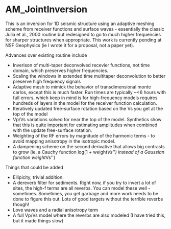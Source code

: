 # AM_JointInversion

This is an inversion for 1D seismic structure using an adaptive meshing scheme from receiver functions and surface waves - essentially the classic Julia et al., 2000 routine but redesigned to go to much higher frequencies for sharper structures when appropriate. This work is currently pending at NSF Geophysics (ie I wrote it for a proposal, not a paper yet). 

Advances over existing routine include
 - Inverison of multi-taper deconvolved recevier functions, not time domain, which preserves higher frequencies.
 - Scaling the windows in extended time multitaper deconvolution to better preserve high frequency signals
 - Adaptive mesh to mimick the behavior of transdimensional monte carlos, except this is much faster. Run times are typically ~<6 hours with full errors, which keep in mind is for high-frequency models requires hundreds of layers in the model for the receiver function calculation.
 - Iteratively updated free-surface rotation based on the Vs you get at the top of the model
 - Vp/Vs variations solved for near the top of the model. Synthetics show that this is quite important for estimating amplitudes when combined with the update free-surface rotation. 
 - Weighting of the RF errors by magnitude of the harmonic terms - to avoid mapping anisotropy in the isotropic model.
 - A dampening scheme on the second derivative that allows big contrasts to grow (ie, a Cauchy function log(1 + weight*Vs'') instead of a Gaussian function weight*Vs'')

Things that could be added
 - Ellipicity, trivial addition. 
 - A dereverb filter for sediments. Right now, if you try to invert a lot of sites, the high-f terms are all reverbs. You can model these well - sometimes. Sometimes, you get garbage and more work needs to be done to figure this out. Lots of good targets without the terrible reverbs though!
 - Love waves and a radial anisotropy term
 - A full Vp/Vs model where the reverbs are also modeled (I have tried this, but it made things slow)

